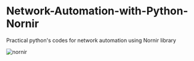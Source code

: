 # Network-Automation-with-Python-Nornir
Practical python's codes for network automation using Nornir library

![nornir](https://user-images.githubusercontent.com/94950365/197372114-f79b4cb9-b0fa-4221-962e-23c1af5e1c0b.jpg)

